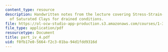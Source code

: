 ```yaml
---
content_type: resource
description: Handwritten notes from the lecture covering Stress-Strain-Strength Behavior
  of Saturated Clays for drained conditions.
file: https://ol-ocw-studio-app-production.s3.amazonaws.com/courses/1-361-advanced-soil-mechanics-fall-2004/f0fb17e05664f2c301ba94d1fdd9316d_part_iv_4.pdf
file_type: application/pdf
resourcetype: Document
title: part_iv_4.pdf
uid: f0fb17e0-5664-f2c3-01ba-94d1fdd9316d
---
```

